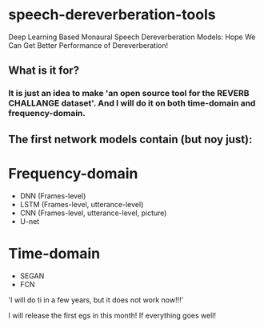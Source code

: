 # speech-dereverberation-tools
Deep Learning Based Monaural Speech Dereverberation Models: Hope We Can Get Better Performance of Dereverberation! 

## What is it for? 
### It is just an idea to make 'an open source tool for the REVERB CHALLANGE dataset'. And I will do it on both time-domain and frequency-domain. 

## The first network models contain (but noy just):

# Frequency-domain
* DNN (Frames-level)
* LSTM (Frames-level, utterance-level)
* CNN (Frames-level, utterance-level, picture)
* U-net

# Time-domain
* SEGAN
* FCN


'I will do ti in a few years, but it does not work now!!!'

I will release the first egs in this month! If everything goes well!
